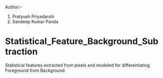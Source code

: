 Author:-
1. Pratyush Priyadarshi
2. Sandeep Kumar Panda

# Statistical_Feature_Background_Subtraction

Statistical features extracted from pixels and modeled for differentiating Foreground from Background


